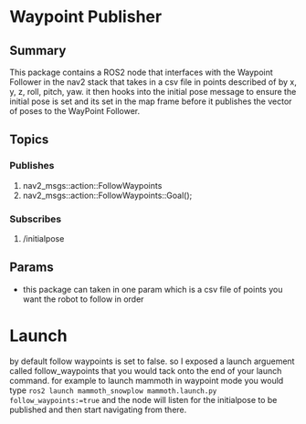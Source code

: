 # Waypoint Publisher

## Summary
This package contains a ROS2 node that interfaces with the 
Waypoint Follower in the nav2 stack that takes in a csv file 
in points described of by x, y, z, roll, pitch, yaw. it then hooks into 
the initial pose message to ensure the initial pose is set and its 
set in the map frame before it publishes the vector of poses to the 
WayPoint Follower.

## Topics 

### Publishes

  1. nav2_msgs::action::FollowWaypoints
  2. nav2_msgs::action::FollowWaypoints::Goal();


### Subscribes

  1. /initialpose

## Params 

- this package can taken in one param which is a csv file of points you want the robot to follow in order
 
# Launch 

by default follow waypoints is set to false. so I exposed a launch arguement called follow_waypoints that you would tack onto the end  of your launch command.
for example to launch mammoth in waypoint mode you would type `ros2 launch mammoth_snowplow mammoth.launch.py follow_waypoints:=true`
and the node will listen for the initialpose to be published and then start navigating from there.

